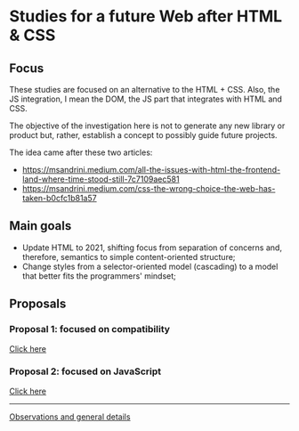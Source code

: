 # Studies for a future Web after HTML & CSS

## Focus

These studies are focused on an alternative to the HTML + CSS. Also, the JS integration, I mean the DOM, the JS part that integrates with HTML and CSS.

The objective of the investigation here is not to generate any new library or product but, rather, establish a concept to possibly guide future projects.

The idea came after these two articles:
- https://msandrini.medium.com/all-the-issues-with-html-the-frontend-land-where-time-stood-still-7c7109aec581
- https://msandrini.medium.com/css-the-wrong-choice-the-web-has-taken-b0cfc1b81a57

## Main goals

- Update HTML to 2021, shifting focus from separation of concerns and, therefore, semantics to simple content-oriented structure;
- Change styles from a selector-oriented model (cascading) to a model that better fits the programmers' mindset;

## Proposals

### Proposal 1: focused on compatibility

[Click here](Proposal1-compatibility.md)

### Proposal 2: focused on JavaScript

[Click here](Proposal2-JS.md)

---

[Observations and general details](Generalities.md)